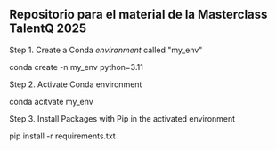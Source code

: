 ## Repositorio para el material de la Masterclass TalentQ 2025 

Step 1. Create a Conda *environment* called "my_env"

conda create -n my_env python=3.11

Step 2. Activate Conda environment

conda acitvate my_env

Step 3. Install Packages with Pip in the activated environment

pip install -r requirements.txt


